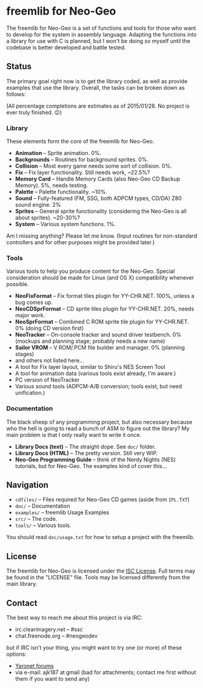freemlib for Neo-Geo
====================
The freemlib for Neo-Geo is a set of functions and tools for those who want to
develop for the system in assembly language. Adapting the functions into a library
for use with C is planned, but I won't be doing so myself until the codebase is
better developed and battle tested.

Status
------
The primary goal right now is to get the library coded, as well as provide
examples that use the library. Overall, the tasks can be broken down as follows:

(All percentage completions are estimates as of 2015/01/28. No project is ever truly finished. :wink:)

### Library ###
These elements form the core of the freemlib for Neo-Geo.

* **Animation** &ndash; Sprite animation. 0%.
* **Backgrounds** &ndash; Routines for background sprites. 0%.
* **Collision** &ndash; Most every game needs some sort of collision. 0%.
* **Fix** &ndash; Fix layer functionality. Still needs work, ~22.5%?
* **Memory Card** &ndash; Handle Memory Cards (also Neo-Geo CD Backup Memory). 5%, needs testing.
* **Palette** &ndash; Palette functionality. ~10%.
* **Sound** &ndash; Fully-featured (FM, SSG, both ADPCM types, CD/DA) Z80 sound engine. 2%
* **Sprites** &ndash; General sprite functionality (considering the Neo-Geo is all about sprites). ~20-30%?
* **System** &ndash; Various system functions. 1%.

Am I missing anything? Please let me know. (Input routines for non-standard controllers
and for other purposes might be provided later.)

### Tools ###
Various tools to help you produce content for the Neo-Geo. Special consideration
should be made for Linux (and OS X) compatibility whenever possible.

* **NeoFixFormat** &ndash; Fix format tiles plugin for YY-CHR.NET. 100%, unless a bug comes up.
* **NeoCDSprFormat** &ndash; CD sprite tiles plugin for YY-CHR.NET. 20%, needs major work.
* **NeoSprFormat** &ndash; Combined C ROM sprite tile plugin for YY-CHR.NET. 0% (doing CD version first)
* **NeoTracker** &ndash; On-console tracker and sound driver testbench. 0% (mockups and planning stage; probably needs a new name)
* **Sailor VROM** &ndash; V ROM/.PCM file builder and manager. 0% (planning stages)
* and others not listed here...
 * A tool for Fix layer layout, similar to Shiru's NES Screen Tool
 * A tool for animation data (various tools exist already, I'm aware.)
 * PC version of NeoTracker
 * Various sound tools (ADPCM-A/B conversion; tools exist, but need unification.)

### Documentation ###
The black sheep of any programming project, but also necessary because who the hell is
going to read a bunch of ASM to figure out the library? My main problem is that I
only really want to write it once.

* **Library Docs (text)** &ndash; The straight dope. See `doc/` folder.
* **Library Docs (HTML)** &ndash; The pretty version. Still very WIP.
* **Neo-Geo Programming Guide** &ndash; think of the Nerdy Nights (NES) tutorials,
but for Neo-Geo. The examples kind of cover this...

Navigation
----------
* `cdfiles/` &ndash; Files required for Neo-Geo CD games (aside from `IPL.TXT`)
* `doc/` &ndash; Documentation
* `examples/` &ndash; freemlib Usage Examples
* `src/` &ndash; The code.
* `tools/` &ndash; Various tools.

You should read `doc/usage.txt` for how to setup a project with the freemlib.

License
-------
The freemlib for Neo-Geo is licensed under the [ISC License](http://opensource.org/licenses/ISC).
Full terms may be found in the "LICENSE" file.
Tools may be licensed differently from the main library.

Contact
-------
The best way to reach me about this project is via IRC:
* irc.clearimagery.net &ndash; #ssc
* chat.freenode.org &ndash; #neogeodev

but if IRC isn't your thing, you might want to try one (or more) of these options:
* [Yaronet forums](http://www.yaronet.com/en/sujets.php?f=417)
* via e-mail: ajk187 at gmail (bad for attachments; contact me first without them
if you want to send any)

